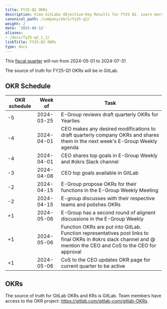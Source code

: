 ```yaml
---
title: FY25-Q2 OKRs
description: View GitLabs Objective-Key Results for FY25 Q2. Learn more here!
canonical_path: /company/okrs/fy25-q2/
weight: 2
date: '2025-06-12'
aliases:
- /docs/fy25-q2_1_1/
linkTitle: FY25-Q2 OKRs
type: docs
---
```


This [fiscal quarter](/handbook/finance/#fiscal-year) will run from 2024-05-01 to 2024-07-31

The source of truth for FY25-Q1 OKRs will be in GitLab.

## OKR Schedule

| OKR schedule | Week of | Task |
| ------ | ------ | ------ |
| -5 | 2024-03-25 | E-Group reviews draft quarterly OKRs for Yearlies |
| -4 | 2024-04-01 | CEO makes any desired modifications to draft quarterly company OKRs and shares them in the next week's E-Group Weekly agenda |
| -4 | 2024-04-01| CEO shares top goals in E-Group Weekly and #okrs Slack channel |
| -3 | 2024-04-08 | CEO top goals available in GitLab |
| -2 | 2024-04-15 | E-Group propose OKRs for their functions in the E-Group Weekly Meeting |
| -2 | 2024-04-15| E-group discusses with their respective teams and polishes OKRs |
| +1 | 2024-05-06 | E-Group has a second round of alignent discussions in the E-Group Weekly |
| +1 | 2024-05-06 | Function OKRs are put into GitLab. Function representatives post links to final OKRs in #okrs slack channel and @ mention the CEO and CoS to the CEO for approval |
| +1  | 2024-05-06| CoS to the CEO updates OKR page for current quarter to be active |

## OKRs

The source of truth for GitLab OKRs and KRs is GitLab. Team members have access to the OKR project: https://gitlab.com/gitlab-com/gitlab-OKRs.
